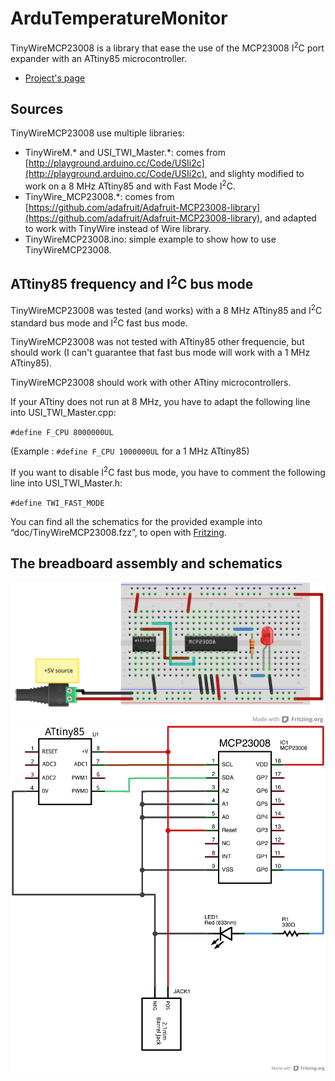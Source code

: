 ArduTemperatureMonitor
======================

TinyWireMCP23008 is a library that ease the use of the MCP23008 I<sup>2</sup>C port expander with an ATtiny85 microcontroller.

* [Project's page](http://goddess-gate.com/projects/en/arduino/tinywiremcp23008)


Sources
-------

TinyWireMCP23008 use multiple libraries:

* TinyWireM.* and USI_TWI_Master.*: comes from [http://playground.arduino.cc/Code/USIi2c](http://playground.arduino.cc/Code/USIi2c), and slighty modified to work on a 8 MHz ATtiny85 and with Fast Mode I<sup>2</sup>C.
* TinyWire_MCP23008.*: comes from [https://github.com/adafruit/Adafruit-MCP23008-library](https://github.com/adafruit/Adafruit-MCP23008-library), and adapted to work with TinyWire instead of Wire library.
* TinyWireMCP23008.ino: simple example to show how to use TinyWireMCP23008.


ATtiny85 frequency and I<sup>2</sup>C bus mode
--------------------------------------------

TinyWireMCP23008 was tested (and works) with a 8 MHz ATtiny85 and I<sup>2</sup>C standard bus mode and I<sup>2</sup>C fast bus mode. 

TinyWireMCP23008 was not tested with ATtiny85 other frequencie, but should work (I can't guarantee that fast bus mode will work with a 1 MHz ATtiny85).

TinyWireMCP23008 should work with other ATtiny microcontrollers.

If your ATtiny does not run at 8 MHz, you have to adapt the following line into USI_TWI_Master.cpp:

`#define F_CPU 8000000UL`

(Example : `#define F_CPU 1000000UL` for a 1 MHz ATtiny85)

If you want to disable I<sup>2</sup>C fast bus mode, you have to comment the following line into USI_TWI_Master.h:

`#define TWI_FAST_MODE`



You can find all the schematics for the provided example into “doc/TinyWireMCP23008.fzz”, to open with [Fritzing](http://fritzing.org/).

The breadboard assembly and schematics
--------------------------------------

![Breadboard assembly](/imgs/tinywiremcp23008_breadboard.png "Breadboard assembly")
![Schematics](/imgs/tinywiremcp23008_schematics.png "Schematics")
